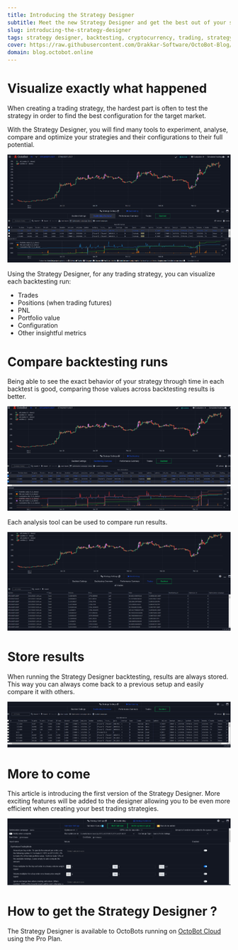 ```yaml
---
title: Introducing the Strategy Designer
subtitle: Meet the new Strategy Designer and get the best out of your strategies
slug: introducing-the-strategy-designer
tags: strategy designer, backtesting, cryptocurrency, trading, strategy, exchange, blog, octobot cloud
cover: https://raw.githubusercontent.com/Drakkar-Software/OctoBot-Blog/master/resources/images/introducing-the-strategy-designer/cover.png
domain: blog.octobot.online
--- 
```


# Visualize exactly what happened
When creating a trading strategy, the hardest part is often to test the strategy in order to find the best configuration for the target market.

With the Strategy Designer, you will find many tools to experiment, analyse, compare and optimize your strategies and their configurations to their full potential. 

![full-page](https://raw.githubusercontent.com/Drakkar-Software/OctoBot-Blog/master/resources/images/introducing-the-strategy-designer/full-page.png)

Using the Strategy Designer, for any trading strategy, you can visualize each backtesting run:
- Trades
- Positions (when trading futures)
- PNL
- Portfolio value
- Configuration
- Other insightful metrics

# Compare backtesting runs
Being able to see the exact behavior of your strategy through time in each backtest is good, comparing those values across backtesting results is better.

![graph-comparison](https://raw.githubusercontent.com/Drakkar-Software/OctoBot-Blog/master/resources/images/introducing-the-strategy-designer/comparison.png)

Each analysis tool can be used to compare run results.

![trades-comparison](https://raw.githubusercontent.com/Drakkar-Software/OctoBot-Blog/master/resources/images/introducing-the-strategy-designer/trades-comp.png)

# Store results  

When running the Strategy Designer backtesting, results are always stored. This way you can always come back to a previous setup and easily compare it with others.

![history](https://raw.githubusercontent.com/Drakkar-Software/OctoBot-Blog/master/resources/images/introducing-the-strategy-designer/history.png)

# More to come

This article is introducing the first version of the Strategy Designer. More exciting features will be added to the designer allowing you to be even more efficient when creating your best trading strategies.

![optmizer-preview](https://raw.githubusercontent.com/Drakkar-Software/OctoBot-Blog/master/resources/images/introducing-the-strategy-designer/preview.png)

# How to get the Strategy Designer ?

The Strategy Designer is available to OctoBots running on [OctoBot Cloud](https://www.octobot.cloud/) using the Pro Plan.
